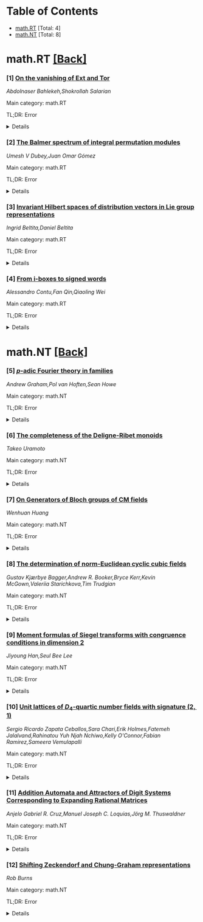 <div id=toc></div>

# Table of Contents

- [math.RT](#math.RT) [Total: 4]
- [math.NT](#math.NT) [Total: 8]


<div id='math.RT'></div>

# math.RT [[Back]](#toc)

### [1] [On the vanishing of Ext and Tor](https://arxiv.org/abs/2507.05825)
*Abdolnaser Bahlekeh,Shokrollah Salarian*

Main category: math.RT

TL;DR: Error


<details>
  <summary>Details</summary>
Motivation: Error

Method: Error

Result: Error

Conclusion: Error

Abstract: This paper contains two theorems concerning the vanishing of natural
transformations of (co)homology functors. Precisely, assume that $R$ is a right
noetherian ring and $f: M\rt N$ is a morphism of finitely generated right
$R$-modules. The first theorem proves that the natural transformation
$\Ext^1(f, -)$ vanishes over the category of finitely generated right
$R$-modules if and only if $\Tor_1(f, -)$ vanishes over the category of
finitely generated left $R$-modules. As a corollary of this result, we
establish that $\Ext^1(f, -)$ is epic if and only if $\Tor_1(f, -)$ is monic.
The second theorem shows that if $R$ is left and right noetherian and $M, N$
are Gorenstein projective, then the natural transformations $\Tor_1(f, -)$,
$\Ext^1(-, f)$ and $\Ext^1(f, -)$ vanish over the category of finitely
generated Gorenstein projective modules, simultaneously. This, in particular,
yields that over Gorenstein projective modules, the notions of phantom
morphisms and $\Ext$-phantom morphisms coincide. Also, it is proved that if $R$
is $n$-Gorenstein, then for any integer $i>n$, the natural transformations
$\Ext^{i}(f, -)$, $\Ext^{i}(-, f)$ and $\Tor_{i}(f, -)$ vanish over finitely
generated modules, simultaneously. As an interesting consequence, we show that
under the same assumptions, $\Ext^i(-, f)$ is epic (resp. monic) if and only if
$\Ext^i(f, -)$ is monic (resp. epic) if and only if $\Tor_i(f, -)$ is epic
(resp. monic).

</details>


### [2] [The Balmer spectrum of integral permutation modules](https://arxiv.org/abs/2507.05892)
*Umesh V Dubey,Juan Omar Gómez*

Main category: math.RT

TL;DR: Error


<details>
  <summary>Details</summary>
Motivation: Error

Method: Error

Result: Error

Conclusion: Error

Abstract: We extend the analysis of Balmer and Gallauer on the tt-geometry of the small
derived category of permutation modules for a finite group over a field to the
setting of a commutative Noetherian base. In this general context, we provide a
description of the tt-spectrum as a set and reduce the study of its topology to
the elementary abelian case. Under certain mild additional assumptions on the
ground ring, we further develop their theory of twisted cohomology, which
enables us to realize the tt-spectrum as a Dirac scheme when restricted to
elementary abelian $p$-groups.

</details>


### [3] [Invariant Hilbert spaces of distribution vectors in Lie group representations](https://arxiv.org/abs/2507.05988)
*Ingrid Beltita,Daniel Beltita*

Main category: math.RT

TL;DR: Error


<details>
  <summary>Details</summary>
Motivation: Error

Method: Error

Result: Error

Conclusion: Error

Abstract: For every unitary irreducible representation of a nilpotent Lie group we
prove that the representation Hilbert space is the only nonzero invariant
Hilbert space of distribution vectors.

</details>


### [4] [From i-boxes to signed words](https://arxiv.org/abs/2507.06182)
*Alessandro Contu,Fan Qin,Qiaoling Wei*

Main category: math.RT

TL;DR: Error


<details>
  <summary>Details</summary>
Motivation: Error

Method: Error

Result: Error

Conclusion: Error

Abstract: The combinatorics of i-boxes has recently been introduced by
Kashiwara--Kim--Oh--Park in the study of cluster algebras arising from the
representation theory of quantum affine algebras. In this article, we associate
to each chain of i-boxes a signed word, which canonically determines a cluster
seed following Berenstein--Fomin--Zelevinsky. By bridging these two different
languages, we are able to provide a quick solution to the problem of explicit
determining the exchange matrices associated with chains of i-boxes.

</details>


<div id='math.NT'></div>

# math.NT [[Back]](#toc)

### [5] [$p$-adic Fourier theory in families](https://arxiv.org/abs/2507.05374)
*Andrew Graham,Pol van Hoften,Sean Howe*

Main category: math.NT

TL;DR: Error


<details>
  <summary>Details</summary>
Motivation: Error

Method: Error

Result: Error

Conclusion: Error

Abstract: We construct Fourier transforms relating functions and distributions on
finite height $p$-divisible rigid analytic groups and objects in a dual
category of $\mathbb{Z}_p$-local systems with analyticity conditions. Our
Fourier transforms are formulated as isomorphisms of solid Hopf algebras over
arbitrary small v-stacks, and generalize earlier constructions of Amice and
Schneider--Teitelbaum. We also construct compatible integral Fourier transforms
for $p$-divisible groups and their dual Tate modules. As an application, we use
the Weierstrass $\wp$-function to construct a global Eisenstein measure over
the $p$-adic modular curve, extending previous constructions of Katz over the
ordinary locus and at CM points, and show its generic fiber, the global
Eisenstein distribution, gives rise to new families of quaternionic modular
forms that overconverge from profinite sets in the rigid analytic supersingular
locus.

</details>


### [6] [The completeness of the Deligne-Ribet monoids](https://arxiv.org/abs/2507.05693)
*Takeo Uramoto*

Main category: math.NT

TL;DR: Error


<details>
  <summary>Details</summary>
Motivation: Error

Method: Error

Result: Error

Conclusion: Error

Abstract: Following Cornelissen, Li, Marcolli, and Smit, this short paper proves that
the isomorphism of the Deligne-Ribet monoids $DR_K, DR_L$ for two number fields
$K, L$ implies the field isomorphism of $K$ and $L$. Thus the Deligne-Ribet
monoid $DR_K$ gives a complete invariant of the number field $K$ as in the case
of the absolute Galois group $G_K$.

</details>


### [7] [On Generators of Bloch groups of CM fields](https://arxiv.org/abs/2507.05792)
*Wenhuan Huang*

Main category: math.NT

TL;DR: Error


<details>
  <summary>Details</summary>
Motivation: Error

Method: Error

Result: Error

Conclusion: Error

Abstract: This article generalizes the result of Burns et al (2022), to find an
algorithm to find some elements generating a full-rank subgroup of the
torsion-free part of Bloch group of a certain CM number field, and compute the
rank of it.

</details>


### [8] [The determination of norm-Euclidean cyclic cubic fields](https://arxiv.org/abs/2507.05862)
*Gustav Kjærbye Bagger,Andrew R. Booker,Bryce Kerr,Kevin McGown,Valeriia Starichkova,Tim Trudgian*

Main category: math.NT

TL;DR: Error


<details>
  <summary>Details</summary>
Motivation: Error

Method: Error

Result: Error

Conclusion: Error

Abstract: It is known on the Generalised Riemann Hypothesis that there are precisely
$13$ cyclic cubic fields that are norm-Euclidean. Unconditionally, there is a
gap between analytic estimates which hold for all sufficiently large conductors
and computational techniques. In this paper, we establish new results
concerning explicit bounds for cubic non-residues and refine previous
computational techniques, enabling us to completely characterise all
norm-Euclidean cyclic cubic fields.

</details>


### [9] [Moment formulas of Siegel transforms with congruence conditions in dimension 2](https://arxiv.org/abs/2507.05905)
*Jiyoung Han,Seul Bee Lee*

Main category: math.NT

TL;DR: Error


<details>
  <summary>Details</summary>
Motivation: Error

Method: Error

Result: Error

Conclusion: Error

Abstract: We compute the first and second moment formulas for Siegel transforms related
to problems counting primitive lattice points in the real plane with congruence
conditions. As applications, we derive an analog of Schmidt's random counting
theorem and the quantitative Khintchine theorem for irrational numbers,
approximated by rational numbers $p/q$, where we place a congruence-conditional
constraint on the vector $(p,q)$.

</details>


### [10] [Unit lattices of $D_4$-quartic number fields with signature $(2,1)$](https://arxiv.org/abs/2507.06130)
*Sergio Ricardo Zapata Ceballos,Sara Chari,Erik Holmes,Fatemeh Jalalvand,Rahinatou Yuh Njah Nchiwo,Kelly O'Connor,Fabian Ramirez,Sameera Vemulapalli*

Main category: math.NT

TL;DR: Error


<details>
  <summary>Details</summary>
Motivation: Error

Method: Error

Result: Error

Conclusion: Error

Abstract: There has been a recent surge of interest on distributions of shapes of unit
lattices in number fields, due to both their applications to number theory and
the lack of known results.
  In this work we focus on $D_4$-quartic fields with signature $(2,1)$; such
fields have a rank $2$ unit group. Viewing the unit lattice as a point of
$GL_2(\mathbb{Z})\backslash \mathfrak{h}$, we prove that every lattice which
arises this way must correspond to a transcendental point on the boundary of a
certain fundamental domain of $GL_2(\mathbb{Z})\backslash \mathfrak{h}$.
Moreover, we produce three explicit (algebraic) points of
$GL_2(\mathbb{Z})\backslash \mathfrak{h}$ which are limit points of the set of
(points associated to) unit lattices of $D_4$-quartic fields with signature
$(2,1)$.

</details>


### [11] [Addition Automata and Attractors of Digit Systems Corresponding to Expanding Rational Matrices](https://arxiv.org/abs/2507.06158)
*Anjelo Gabriel R. Cruz,Manuel Joseph C. Loquias,Jörg M. Thuswaldner*

Main category: math.NT

TL;DR: Error


<details>
  <summary>Details</summary>
Motivation: Error

Method: Error

Result: Error

Conclusion: Error

Abstract: Let $A$ be an expanding $2 \times 2$ matrix with rational entries and
$\mathbb{Z}^2[A]$ be the smallest $A$-invariant $\mathbb{Z}$-module containing
$\mathbb{Z}^2$. Let $\mathcal{D}$ be a finite subset of $\mathbb{Z}^2[A]$ which
is a complete residue system of $\mathbb{Z}^2[A]/A\mathbb{Z}^2[A]$. The pair
$(A,\mathcal{D})$ is called a {\em digit system} with {\em base} $A$ and {\em
digit set} $\mathcal{D}$. It is well known that every vector $x \in
\mathbb{Z}^2[A]$ can be written uniquely in the form \[ x = d_0 + Ad_1 + \cdots
+ A^kd_k + A^{k+1}p, \] with $k\in \mathbb{N}$ minimal, $d_0,\dots,d_k \in
\mathcal{D}$, and $p$ taken from a finite set of {\em periodic elements}, the
so-called {\em attractor} of $(A,\mathcal{D})$. If $p$ can always be chosen to
be $0$ we say that $(A,\mathcal{D})$ has the {\em finiteness property}.
  In the present paper we introduce finite-state transducer automata which
realize the addition of the vectors $\pm(1,0)^\top$ and $\pm(0,1)^\top$ to a
given vector $x\in \mathbb{Z}^2[A]$ in a number system $(A,\mathcal{D})$ with
collinear digit set. These automata are applied to characterize all pairs
$(A,\mathcal{D})$ that have the finiteness property and, more generally, to
characterize the attractors of these digit systems.

</details>


### [12] [Shifting Zeckendorf and Chung-Graham representations](https://arxiv.org/abs/2507.06162)
*Rob Burns*

Main category: math.NT

TL;DR: Error


<details>
  <summary>Details</summary>
Motivation: Error

Method: Error

Result: Error

Conclusion: Error

Abstract: We re-prove some results about integers whose Zeckendorf and Chung-Graham
representations satisfy certain conditions. We use properties of the shift
operator and use the software package {\tt Walnut}.

</details>
